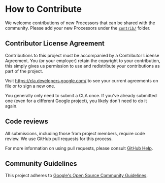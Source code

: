 # How to Contribute

We welcome contributions of new Processors that can be shared with the
community. Please add your new Processors under the
[`contrib/`](genai_processors/contrib) folder.

## Contributor License Agreement

Contributions to this project must be accompanied by a Contributor License
Agreement. You (or your employer) retain the copyright to your contribution,
this simply gives us permission to use and redistribute your contributions as
part of the project.

Visit <https://cla.developers.google.com/> to see your current agreements on
file or to sign a new one.

You generally only need to submit a CLA once. If you've already submitted one
(even for a different Google project), you likely don't need to do it again.

## Code reviews

All submissions, including those from project members, require code review. We
use GitHub pull requests for this process.

For more information on using pull requests, please consult
[GitHub Help](https://help.github.com/articles/about-pull-requests/).

## Community Guidelines

This project adheres to
[Google's Open Source Community Guidelines](https://opensource.google/conduct/).
